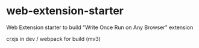 # web-extension-starter
Web Extension starter to build "Write Once Run on Any Browser" extension

crxjs in dev / webpack for build (mv3)

